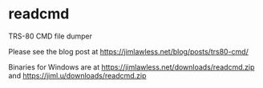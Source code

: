 # readcmd
TRS-80 CMD file dumper

Please see the blog post at https://jimlawless.net/blog/posts/trs80-cmd/

Binaries for Windows are at https://jimlawless.net/downloads/readcmd.zip and https://jiml.u/downloads/readcmd.zip
